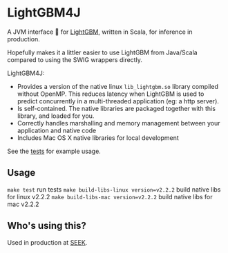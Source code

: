 # LightGBM4J

A JVM interface 🌯 for [LightGBM](https://github.com/microsoft/LightGBM), written in Scala, for inference in production.

Hopefully makes it a littler easier to use LightGBM from Java/Scala compared to using the SWIG wrappers directly.

LightGBM4J:
* Provides a version of the native linux `lib_lightgbm.so` library compiled without OpenMP. This reduces latency when LightGBM is used to predict concurrently in a multi-threaded application (eg: a http server).
* Is self-contained. The native libraries are packaged together with this library, and loaded for you.
* Correctly handles marshalling and memory management between your application and native code
* Includes Mac OS X native libraries for local development

See the [tests](src/test/scala/au/com/seek/lightgbm4j) for example usage.

## Usage

`make test` run tests
`make build-libs-linux version=v2.2.2` build native libs for linux v2.2.2
`make build-libs-mac version=v2.2.2` build native libs for mac v2.2.2


## Who's using this?

Used in production at [SEEK](https://www.seek.com.au).


